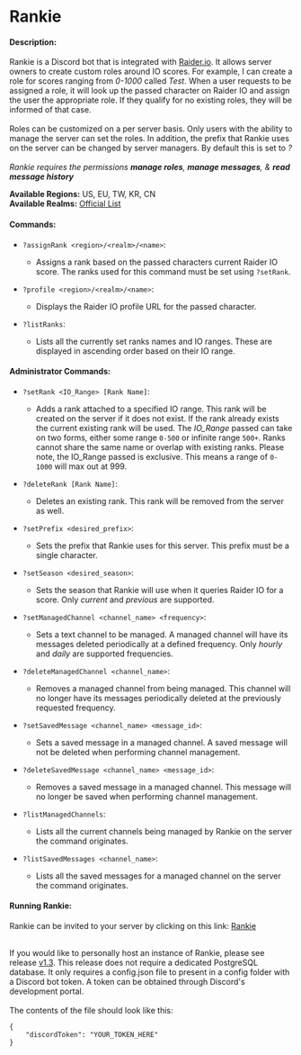 # Rankie

#### Description:
Rankie is a Discord bot that is integrated with <a href="https://raider.io/">Raider.io</a>. It allows server owners to create custom roles around IO scores. For example, I can create a role for scores ranging from *0-1000* called *Test*. When a user requests to be assigned a role, it will look up the passed character on Raider IO and assign the user the appropriate role. If they qualify for no existing roles, they will be informed of that case.<br><br>
Roles can be customized on a per server basis. Only users with the ability to manage the server can set the roles. In addition, the prefix that Rankie uses on the server can be changed by server managers. By default this is set to *?*<br><br>
*Rankie requires the permissions **manage roles**, **manage messages**, & **read message history***

**Available Regions:** US, EU, TW, KR, CN<br>
**Available Realms:** <a href="https://worldofwarcraft.com/en-us/game/status/us">Official List</a>

#### Commands:
 * ``?assignRank <region>/<realm>/<name>``:
    * Assigns a rank based on the passed characters current Raider IO score. The ranks used for this command must be set using ``?setRank``.

 * ``?profile <region>/<realm>/<name>``:
    * Displays the Raider IO profile URL for the passed character.

 * ``?listRanks``:
    * Lists all the currently set ranks names and IO ranges. These are displayed in ascending order based on their IO range.

#### Administrator Commands:

 * ``?setRank <IO_Range> [Rank Name]``: 
    * Adds a rank attached to a specified IO range. This rank will be created on the server if it does not exist. If the rank already exists the current existing rank will be used. The *IO_Range* passed can take on two forms, either some range ``0-500`` or infinite range ``500+``. Ranks cannot share the same name or overlap with existing ranks. Please note, the IO_Range passed is exclusive. This means a range of ``0-1000`` will max out at 999.

 * ``?deleteRank [Rank Name]``:
    * Deletes an existing rank. This rank will be removed from the server as well. 

 * ``?setPrefix <desired_prefix>``:
    * Sets the prefix that Rankie uses for this server. This prefix must be a single character.

 * ``?setSeason <desired_season>``:
   * Sets the season that Rankie will use when it queries Raider IO for a score. Only *current* and *previous* are supported.

 * ``?setManagedChannel <channel_name> <frequency>``:
   * Sets a text channel to be managed. A managed channel will have its messages deleted periodically at a defined frequency. Only *hourly* and *daily* are supported frequencies.

 * ``?deleteManagedChannel <channel_name>``:
   * Removes a managed channel from being managed. This channel will no longer have its messages periodically deleted at the previously requested frequency.

 * ``?setSavedMessage <channel_name> <message_id>``:
   * Sets a saved message in a managed channel. A saved message will not be deleted when performing channel management.

 * ``?deleteSavedMessage <channel_name> <message_id>``:
   * Removes a saved message in a managed channel. This message will no longer be saved when performing channel management.

 * ``?listManagedChannels``:
   * Lists all the current channels being managed by Rankie on the server the command originates.

 * ``?listSavedMessages <channel_name>``:
   * Lists all the saved messages for a managed channel on the server the command originates.
#### Running Rankie:
Rankie can be invited to your server by clicking on this link: <a href="https://discord.com/oauth2/authorize?client_id=858460009284894750&scope=bot&permissions=268509184">Rankie</a><br><br>

If you would like to personally host an instance of Rankie, please see release <a href="https://github.com/Warthog710/Rankie/releases/tag/1.3">v1.3</a>. This release does not require a dedicated PostgreSQL database. It only requires a config.json file to present in a config folder with a Discord bot token. A token can be obtained through Discord's development portal.<br><br>
The contents of the file should look like this:
```
{
    "discordToken": "YOUR_TOKEN_HERE"
}
```
